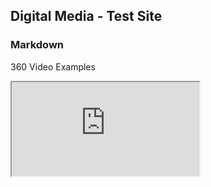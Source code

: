 ## Digital Media - Test Site



### Markdown

360 Video Examples

<iframe src="https://storage.googleapis.com/vrview/2.0/embed?video=/url/to/video.mp4&is_stereo=true">
</iframe>



